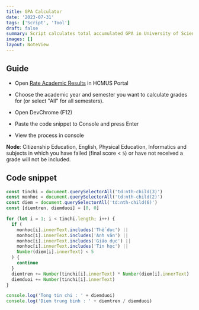 ```yaml
---
title: GPA Calculator
date: '2023-07-31'
tags: ['Script', 'Tool']
draft: false
summary: Script calculates total accumulated GPA in University of Science.
images: []
layout: NoteView
---
```


## Guide

- Open [Rate Academic Results](https://portal1.hcmus.edu.vn/SinhVien.aspx?pid=211) in HCMUS Portal

- Choose the academic year and semester you want to calculate grades for (or select "All" for all semesters).

- Open DevChrome (F12)

- Paste the code snippet to Console and press Enter

- View the process in console

**Node**: Citizenship Education, English, Physical Education, Informatics and subjects in which you have failed (final score < `5`) or have not received a grade will not be included.

## Code snippet

```js
const tinchi = document.querySelectorAll('td:nth-child(3)')
const monhoc = document.querySelectorAll('td:nth-child(2)')
const diem = document.querySelectorAll('td:nth-child(6)')
const [diemtren, diemduoi] = [0, 0]

for (let i = 1; i < tinchi.length; i++) {
  if (
    monhoc[i].innerText.includes('Thể dục') ||
    monhoc[i].innerText.includes('Anh văn') ||
    monhoc[i].innerText.includes('Giáo dục') ||
    monhoc[i].innerText.includes('Tin học') ||
    Number(diem[i].innerText) < 5
  ) {
    continue
  }
  diemtren += Number(tinchi[i].innerText) * Number(diem[i].innerText)
  diemduoi += Number(tinchi[i].innerText)
}

console.log('Tong tin chi : ' + diemduoi)
console.log('Diem trung binh : ' + diemtren / diemduoi)
```
